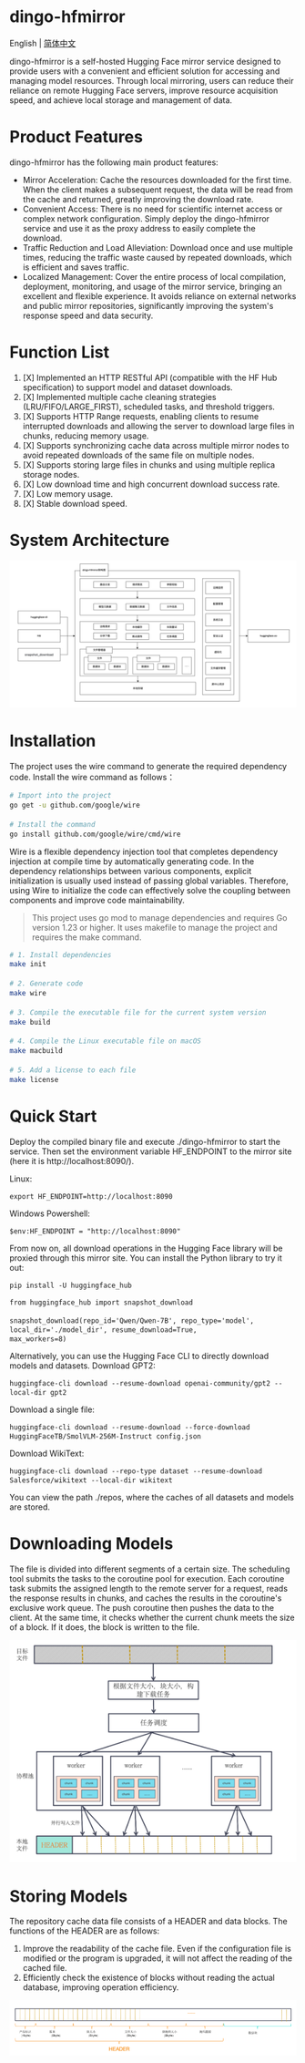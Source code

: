 # dingo-hfmirror
English | [简体中文](README-zh_CN.md)

dingo-hfmirror is a self-hosted Hugging Face mirror service designed to provide users with a convenient and efficient solution for accessing and managing model resources. Through local mirroring, users can reduce their reliance on remote Hugging Face servers, improve resource acquisition speed, and achieve local storage and management of data.

# Product Features
dingo-hfmirror has the following main product features:
* Mirror Acceleration: Cache the resources downloaded for the first time. When the client makes a subsequent request, the data will be read from the cache and returned, greatly improving the download rate.
* Convenient Access: There is no need for scientific internet access or complex network configuration. Simply deploy the dingo-hfmirror service and use it as the proxy address to easily complete the download.
* Traffic Reduction and Load Alleviation: Download once and use multiple times, reducing the traffic waste caused by repeated downloads, which is efficient and saves traffic.
* Localized Management: Cover the entire process of local compilation, deployment, monitoring, and usage of the mirror service, bringing an excellent and flexible experience. It avoids reliance on external networks and public mirror repositories, significantly improving the system's response speed and data security.

# Function List
1. [X] Implemented an HTTP RESTful API (compatible with the HF Hub specification) to support model and dataset downloads.
2. [X] Implemented multiple cache cleaning strategies (LRU/FIFO/LARGE_FIRST), scheduled tasks, and threshold triggers.
3. [X] Supports HTTP Range requests, enabling clients to resume interrupted downloads and allowing the server to download large files in chunks, reducing memory usage.
4. [X] Supports synchronizing cache data across multiple mirror nodes to avoid repeated downloads of the same file on multiple nodes.
5. [X] Supports storing large files in chunks and using multiple replica storage nodes.
6. [X] Low download time and high concurrent download success rate.
7. [X] Low memory usage.
8. [X] Stable download speed.


# System Architecture
![System Architecture](png/img.png)

# Installation
The project uses the wire command to generate the required dependency code. Install the wire command as follows：
```bash
# Import into the project
go get -u github.com/google/wire

# Install the command
go install github.com/google/wire/cmd/wire
```

Wire is a flexible dependency injection tool that completes dependency injection at compile time by automatically generating code. In the dependency relationships between various components, explicit initialization is usually used instead of passing global variables. Therefore, using Wire to initialize the code can effectively solve the coupling between components and improve code maintainability.
> This project uses go mod to manage dependencies and requires Go version 1.23 or higher. It uses makefile to manage the project and requires the make command.

```bash
# 1. Install dependencies
make init

# 2. Generate code
make wire

# 3. Compile the executable file for the current system version
make build

# 4. Compile the Linux executable file on macOS
make macbuild

# 5. Add a license to each file
make license

```
# Quick Start
Deploy the compiled binary file and execute ./dingo-hfmirror to start the service. Then set the environment variable HF_ENDPOINT to the mirror site (here it is http://localhost:8090/).

Linux:
```shell
export HF_ENDPOINT=http://localhost:8090
```
Windows Powershell:
```shell
$env:HF_ENDPOINT = "http://localhost:8090"
```
From now on, all download operations in the Hugging Face library will be proxied through this mirror site. You can install the Python library to try it out:

```shell
pip install -U huggingface_hub
```
```shell
from huggingface_hub import snapshot_download

snapshot_download(repo_id='Qwen/Qwen-7B', repo_type='model',
local_dir='./model_dir', resume_download=True,
max_workers=8)

```
Alternatively, you can use the Hugging Face CLI to directly download models and datasets.
Download GPT2:
```shell
huggingface-cli download --resume-download openai-community/gpt2 --local-dir gpt2
```
Download a single file:

```shell
huggingface-cli download --resume-download --force-download  HuggingFaceTB/SmolVLM-256M-Instruct config.json
```
Download WikiText:
```shell
huggingface-cli download --repo-type dataset --resume-download Salesforce/wikitext --local-dir wikitext
```
You can view the path ./repos, where the caches of all datasets and models are stored.

# Downloading Models
The file is divided into different segments of a certain size. The scheduling tool submits the tasks to the coroutine pool for execution. Each coroutine task submits the assigned length to the remote server for a request, reads the response results in chunks, and caches the results in the coroutine's exclusive work queue. The push coroutine then pushes the data to the client. At the same time, it checks whether the current chunk meets the size of a block. If it does, the block is written to the file.

![Downloading Models](png/img_download.png)

# Storing Models

The repository cache data file consists of a HEADER and data blocks. The functions of the HEADER are as follows:
1. Improve the readability of the cache file. Even if the configuration file is modified or the program is upgraded, it will not affect the reading of the cached file.
2. Efficiently check the existence of blocks without reading the actual database, improving operation efficiency.

![Storing Models](png/img_store.png)
